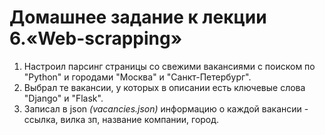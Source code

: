 # Домашнее задание к лекции 6.«Web-scrapping»

1. Настроил парсинг страницы со свежими вакансиями с поиском по "Python" и городами "Москва" и "Санкт-Петербург".
2. Выбрал те вакансии, у которых в описании есть ключевые слова "Django" и "Flask".
3. Записал в json *(vacancies.json)* информацию о каждой вакансии - ссылка, вилка зп, название компании, город.